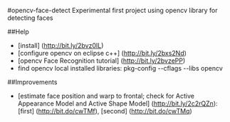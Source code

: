 #opencv-face-detect
Experimental first project using opencv library for detecting faces

##Help
- [install] (http://bit.ly/2bvz0IL)
- [configure opencv on eclipse c++] (http://bit.ly/2bxs2Nd)
- [opencv Face Recognition tutorial] (http://bit.ly/2bvzePP)
- find opencv local installed libraries: pkg-config --cflags --libs opencv

##Improvements
- [estimate face position and warp to frontal; check for Active Appearance Model and Active Shape Model] (http://bit.ly/2c2rQZn): [first] (http://bit.do/cwTMf), [second] (http://bit.do/cwTMq)
